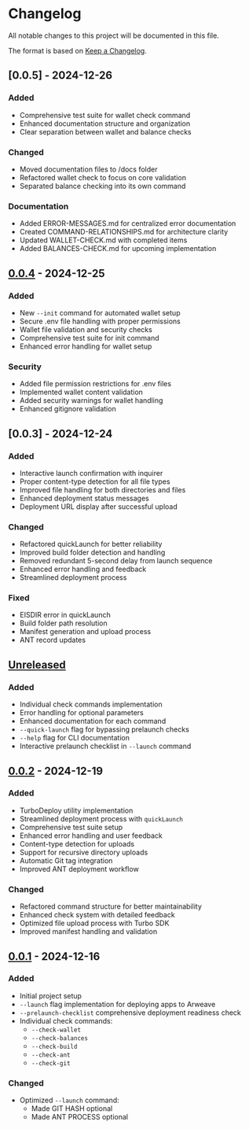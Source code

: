 # Changelog

All notable changes to this project will be documented in this file.

The format is based on [Keep a Changelog](https://keepachangelog.com/en/1.0.0/).

## [0.0.5] - 2024-12-26
### Added
- Comprehensive test suite for wallet check command
- Enhanced documentation structure and organization
- Clear separation between wallet and balance checks

### Changed
- Moved documentation files to /docs folder
- Refactored wallet check to focus on core validation
- Separated balance checking into its own command

### Documentation
- Added ERROR-MESSAGES.md for centralized error documentation
- Created COMMAND-RELATIONSHIPS.md for architecture clarity
- Updated WALLET-CHECK.md with completed items
- Added BALANCES-CHECK.md for upcoming implementation

## [0.0.4] - 2024-12-25
### Added
- New `--init` command for automated wallet setup
- Secure .env file handling with proper permissions
- Wallet file validation and security checks
- Comprehensive test suite for init command
- Enhanced error handling for wallet setup

### Security
- Added file permission restrictions for .env files
- Implemented wallet content validation
- Added security warnings for wallet handling
- Enhanced gitignore validation

## [0.0.3] - 2024-12-24
### Added
- Interactive launch confirmation with inquirer
- Proper content-type detection for all file types
- Improved file handling for both directories and files
- Enhanced deployment status messages
- Deployment URL display after successful upload

### Changed
- Refactored quickLaunch for better reliability
- Improved build folder detection and handling
- Removed redundant 5-second delay from launch sequence
- Enhanced error handling and feedback
- Streamlined deployment process

### Fixed
- EISDIR error in quickLaunch
- Build folder path resolution
- Manifest generation and upload process
- ANT record updates

## [Unreleased]
### Added
- Individual check commands implementation
- Error handling for optional parameters
- Enhanced documentation for each command
- `--quick-launch` flag for bypassing prelaunch checks
- `--help` flag for CLI documentation
- Interactive prelaunch checklist in `--launch` command

## [0.0.2] - 2024-12-19
### Added
- TurboDeploy utility implementation
- Streamlined deployment process with `quickLaunch`
- Comprehensive test suite setup
- Enhanced error handling and user feedback
- Content-type detection for uploads
- Support for recursive directory uploads
- Automatic Git tag integration
- Improved ANT deployment workflow

### Changed
- Refactored command structure for better maintainability
- Enhanced check system with detailed feedback
- Optimized file upload process with Turbo SDK
- Improved manifest handling and validation

## [0.0.1] - 2024-12-16
### Added
- Initial project setup
- `--launch` flag implementation for deploying apps to Arweave
- `--prelaunch-checklist` comprehensive deployment readiness check
- Individual check commands:
  - `--check-wallet`
  - `--check-balances`
  - `--check-build`
  - `--check-ant`
  - `--check-git`
### Changed
- Optimized `--launch` command:
  - Made GIT HASH optional
  - Made ANT PROCESS optional

[Unreleased]: https://github.com/PSkinnerTech/permalaunch/compare/v0.0.2...HEAD
[0.0.2]: https://github.com/PSkinnerTech/permalaunch/compare/v0.0.1...v0.0.2
[0.0.1]: https://github.com/PSkinnerTech/permalaunch/releases/tag/v0.0.1
[0.0.4]: https://github.com/PSkinnerTech/permalaunch/compare/v0.0.3...v0.0.4
